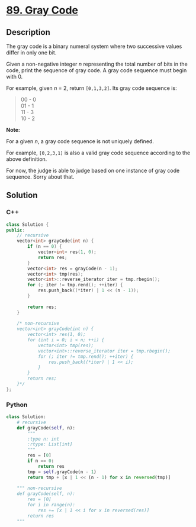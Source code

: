 # [89. Gray Code](https://leetcode.com/problems/gray-code/description/)

## Description

The gray code is a binary numeral system where two successive values differ in only one bit.

Given a non-negative integer *n* representing the total number of bits in the code, print the sequence of gray code. A gray code sequence must begin with 0.

For example, given *n* = 2, return `[0,1,3,2]`. Its gray code sequence is:

>00 - 0 <br>
01 - 1 <br>
11 - 3 <br>
10 - 2 <br>

**Note:**

For a given *n*, a gray code sequence is not uniquely defined.

For example, `[0,2,3,1]` is also a valid gray code sequence according to the above definition.

For now, the judge is able to judge based on one instance of gray code sequence. Sorry about that.

## Solution

### C++

```cpp
class Solution {
public:
    // recursive
    vector<int> grayCode(int n) {
        if (n == 0) {
            vector<int> res(1, 0);
            return res;
        }
        vector<int> res = grayCode(n - 1);
        vector<int> tmp(res);
        vector<int>::reverse_iterator iter = tmp.rbegin();
        for (; iter != tmp.rend(); ++iter) {
            res.push_back((*iter) | 1 << (n - 1));
        }
        
        return res;
    }
    
    /* non-recursive
    vector<int> grayCode(int n) {
        vector<int> res(1, 0);
        for (int i = 0; i < n; ++i) {
            vector<int> tmp(res);
            vector<int>::reverse_iterator iter = tmp.rbegin();
            for (; iter != tmp.rend(); ++iter) {
                res.push_back((*iter) | 1 << i);
            }
        }
        return res;
    }*/
};
```

### Python

```python
class Solution:
    # recursive
    def grayCode(self, n):
        """
        :type n: int
        :rtype: List[int]
        """
        res = [0]
        if n == 0:
            return res
        tmp = self.grayCode(n - 1)
        return tmp + [x | 1 << (n - 1) for x in reversed(tmp)]
    
    """ non-recursive
    def grayCode(self, n):
        res = [0]
        for i in range(n):
            res += [x | 1 << i for x in reversed(res)]
        return res
    """
```